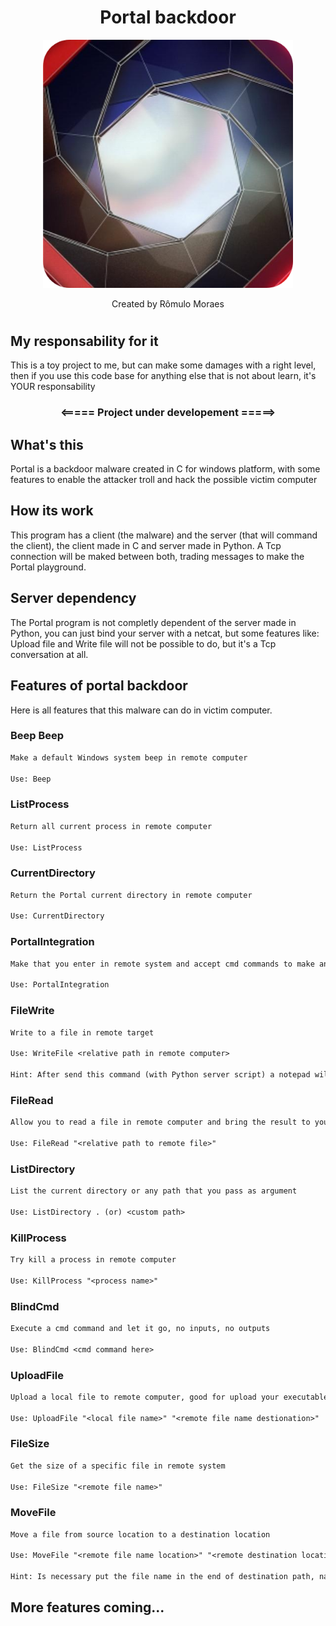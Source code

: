 <div align="center">
    <h1>Portal backdoor</h1>
    <img width="400px" src="./images/image.png">
    <p>Created by Rômulo Moraes</p>    
</div>

#

## My responsability for it
This is a toy project to me, but can make some damages with a right level, then if you use this code base for anything else that is not about learn, it's YOUR responsability


<div align="center">
    <h3><===== Project under developement =====></h3>
</div>



## What's this
Portal is a backdoor malware created in C for windows platform, with some features to enable the attacker troll and hack the possible victim computer

## How its work
This program has a client (the malware) and the server (that will command the client), the client made in C and server made in Python. A Tcp connection will be maked between both, trading messages to make the Portal playground.

## Server dependency
The Portal program is not completly dependent of the server made in Python, you can just bind your server with a netcat, but some features like: Upload file and Write file will not be possible to do, but it's a Tcp conversation at all.

## Features of portal backdoor
Here is all features that this malware can do in victim computer.



### Beep Beep
```txt
Make a default Windows system beep in remote computer

Use: Beep
```


### ListProcess
```txt
Return all current process in remote computer

Use: ListProcess
```


### CurrentDirectory
```txt
Return the Portal current directory in remote computer

Use: CurrentDirectory
```


### PortalIntegration
```txt
Make that you enter in remote system and accept cmd commands to make anything

Use: PortalIntegration
```

### FileWrite
```txt
Write to a file in remote target

Use: WriteFile <relative path in remote computer>

Hint: After send this command (with Python server script) a notepad will pop-up for you write the file text, then you save and press enter in server terminal to send the file content
```


### FileRead 
```txt
Allow you to read a file in remote computer and bring the result to your terminal

Use: FileRead "<relative path to remote file>"
```


### ListDirectory
```txt
List the current directory or any path that you pass as argument

Use: ListDirectory . (or) <custom path>
```


### KillProcess
```txt
Try kill a process in remote computer

Use: KillProcess "<process name>"
```


### BlindCmd
```txt
Execute a cmd command and let it go, no inputs, no outputs

Use: BlindCmd <cmd command here>
```


### UploadFile
```txt
Upload a local file to remote computer, good for upload your executables and shell scripts

Use: UploadFile "<local file name>" "<remote file name destionation>"
```


### FileSize 
```txt
Get the size of a specific file in remote system

Use: FileSize "<remote file name>"
```


### MoveFile
```txt
Move a file from source location to a destination location

Use: MoveFile "<remote file name location>" "<remote destination location/<nome do arquivo>>"

Hint: Is necessary put the file name in the end of destination path, native winapi functions only work in this way
```

## More features coming...


